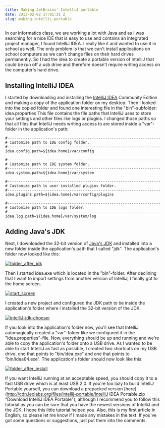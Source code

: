 ```yaml
---
title: Making JetBrains' IntelliJ portable
date: 2013-02-02 17:01:31 Z
slug: making-intellij-portable
---
```


In our informatics class, we are working a lot with Java and as I was searching for a nice IDE that is easy to use and contains an integrated project manager, I found IntelliJ IDEA. I really like it and wanted to use it in school as well. The only problem is that we can't install applications on school computers as we can't change files on their hard drives permanently. So I had the idea to create a portable version of IntelliJ that could be run off a usb drive and therefore doesn't require writing access on the computer's hard drive.

## Installing IntelliJ IDEA

I started by downloading and installing the [IntelliJ IDEA](http://www.jetbrains.com/idea/download/ 'IntelliJ IDEA download') Community Edition and making a copy of the application folder on my desktop. Then I looked into the copied folder and found one interesting file in the "bin"-subfolder: idea.properties This file contains the file paths that IntelliJ uses to store your settings and other files like logs or plugins. I changed those paths so that all files that IntelliJ needs writing access to are stored inside a "var"-folder in the application's path:

```
#---------------------------------------------------------------------
# Customize path to IDE config folder.
#---------------------------------------------------------------------
idea.config.path=${idea.home}/var/config

#---------------------------------------------------------------------
# Customize path to IDE system folder.
#---------------------------------------------------------------------
idea.system.path=${idea.home}/var/system

#---------------------------------------------------------------------
# Customize path to user installed plugins folder.
#---------------------------------------------------------------------
idea.plugins.path=${idea.home}/var/config/plugins

#---------------------------------------------------------------------
# Customize path to IDE logs folder.
#---------------------------------------------------------------------
idea.log.path=${idea.home}/var/system/log
```

## Adding Java's JDK

Next, I downloaded the 32-bit version of [Java's JDK](http://www.oracle.com/technetwork/java/javase/downloads/jdk7-downloads-1880260.html 'Java JDK download') and installed into a new folder inside the application's path that I called "jdk". The application's folder now looked like this:

[![folder_after_jdk](/assets/2013/02/folder_after_jdk.png)](/assets/2013/02/folder_after_jdk.png)

Then I started idea.exe which is located in the "bin"-folder. After declining that I want to import settings from another version of IntelliJ, I finally got to the home screen.

[![start_screen](/assets/2013/02/start_screen.png)](/assets/2013/02/start_screen.png)

I created a new project and configured the JDK path to be inside the application's folder where I installed the 32-bit version of the JDK.

[![intelliJ-jdk-chooser](/assets/2013/02/intelliJ-jdk-chooser1.png)](/assets/2013/02/intelliJ-jdk-chooser1.png)

If you look into the application's folder now, you'll see that IntelliJ automagically created a "var"-folder like we configured it in the "idea.properties"-file. Now, everything should be up and running and we're able to copy the application's folder onto a USB drive. As I wanted to be able to start IntelliJ as fast as possible, I created two shortcuts on my USB drive, one that points to "bin/idea.exe" and one that points to "bin/idea64.exe". The application's folder should now look like this:

[![folder_after_install](/assets/2013/02/folder_after_install.png)](/assets/2013/02/folder_after_install.png)

If you want IntelliJ running at an acceptable speed, you should copy it to a fast USB drive which is at least USB 2.0. If you're too lazy to build IntelliJ Portable yourself, you can download a prepacked version [here](http://cdn.leolabs.org/files/intellij-portable/IntelliJ IDEA Portable.zip "Download IntelliJ IDEA Portable"), although I recommend you to follow this tutorial as you can be sure that you have the newest versions of IntelliJ and the JDK. I hope this little tutorial helped you. Also, this is my first article in English, so please let me know if I made any mistakes in the text. If you've got some questions or suggestions, just put them into the comments.
